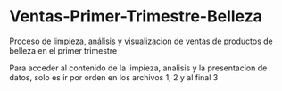 # Ventas-Primer-Trimestre-Belleza

Proceso de limpieza, análisis y visualizacion de ventas de productos de belleza en el primer trimestre 

Para acceder al contenido de la limpieza, analisis y la presentacion de datos, solo es ir por orden en los archivos 1, 2 y al final 3
